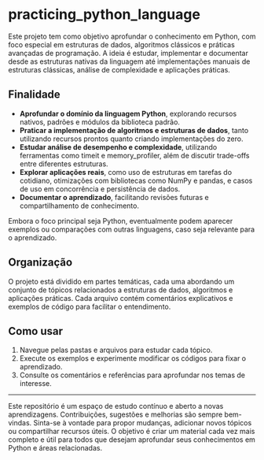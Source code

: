 # practicing_python_language

Este projeto tem como objetivo aprofundar o conhecimento em Python, com foco especial em estruturas de dados, algoritmos clássicos e práticas avançadas de programação. A ideia é estudar, implementar e documentar desde as estruturas nativas da linguagem até implementações manuais de estruturas clássicas, análise de complexidade e aplicações práticas.

## Finalidade

- **Aprofundar o domínio da linguagem Python**, explorando recursos nativos, padrões e módulos da biblioteca padrão.
- **Praticar a implementação de algoritmos e estruturas de dados**, tanto utilizando recursos prontos quanto criando implementações do zero.
- **Estudar análise de desempenho e complexidade**, utilizando ferramentas como timeit e memory_profiler, além de discutir trade-offs entre diferentes estruturas.
- **Explorar aplicações reais**, como uso de estruturas em tarefas do cotidiano, otimizações com bibliotecas como NumPy e pandas, e casos de uso em concorrência e persistência de dados.
- **Documentar o aprendizado**, facilitando revisões futuras e compartilhamento de conhecimento.

Embora o foco principal seja Python, eventualmente podem aparecer exemplos ou comparações com outras linguagens, caso seja relevante para o aprendizado.

## Organização

O projeto está dividido em partes temáticas, cada uma abordando um conjunto de tópicos relacionados a estruturas de dados, algoritmos e aplicações práticas. Cada arquivo contém comentários explicativos e exemplos de código para facilitar o entendimento.

## Como usar

1. Navegue pelas pastas e arquivos para estudar cada tópico.
2. Execute os exemplos e experimente modificar os códigos para fixar o aprendizado.
3. Consulte os comentários e referências para aprofundar nos temas de interesse.

---

Este repositório é um espaço de estudo contínuo e aberto a novas aprendizagens. Contribuições, sugestões e melhorias são sempre bem-vindas. Sinta-se à vontade para propor mudanças, adicionar novos tópicos ou compartilhar recursos úteis. O objetivo é criar um material cada vez mais completo e útil para todos que desejam aprofundar seus conhecimentos em Python e áreas relacionadas.

